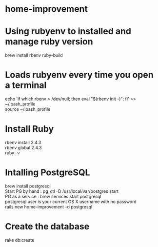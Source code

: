 # home-improvement

# Using rubyenv to installed and manage ruby version
brew install rbenv ruby-build  
# Loads rubyenv every time you open a terminal  
echo 'if which rbenv > /dev/null; then eval "$(rbenv init -)"; fi' >> ~/.bash_profile  
source ~/.bash_profile  

# Install Ruby
rbenv install 2.4.3  
rbenv global 2.4.3  
ruby -v  

# Intalling PostgreSQL
brew install postgresql  
Start PG by hand : pg_ctl -D /usr/local/var/postgres start  
PG as a service : brew services start postgresql   
postgresql user is your current OS X username with no password  
rails new home-improvement -d postgresql 
# Create the database
rake db:create 
